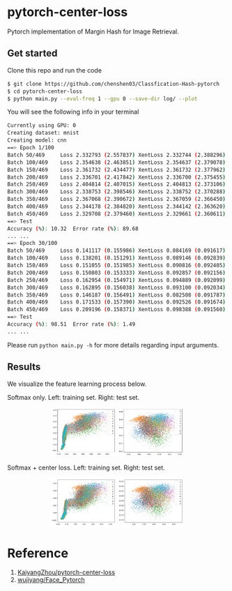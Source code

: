 # pytorch-center-loss
Pytorch implementation of Margin Hash for Image Retrieval.

## Get started
Clone this repo and run the code
```bash
$ git clone https://github.com/chenshen03/Classfication-Hash-pytorch
$ cd pytorch-center-loss
$ python main.py --eval-freq 1 --gpu 0 --save-dir log/ --plot
```
You will see the following info in your terminal
```bash
Currently using GPU: 0
Creating dataset: mnist
Creating model: cnn
==> Epoch 1/100
Batch 50/469     Loss 2.332793 (2.557837) XentLoss 2.332744 (2.388296) CenterLoss 0.000048 (0.169540)
Batch 100/469    Loss 2.354638 (2.463851) XentLoss 2.354637 (2.379078) CenterLoss 0.000001 (0.084773)
Batch 150/469    Loss 2.361732 (2.434477) XentLoss 2.361732 (2.377962) CenterLoss 0.000000 (0.056515)
Batch 200/469    Loss 2.336701 (2.417842) XentLoss 2.336700 (2.375455) CenterLoss 0.000001 (0.042386)
Batch 250/469    Loss 2.404814 (2.407015) XentLoss 2.404813 (2.373106) CenterLoss 0.000001 (0.033909)
Batch 300/469    Loss 2.338753 (2.398546) XentLoss 2.338752 (2.370288) CenterLoss 0.000001 (0.028258)
Batch 350/469    Loss 2.367068 (2.390672) XentLoss 2.367059 (2.366450) CenterLoss 0.000009 (0.024221)
Batch 400/469    Loss 2.344178 (2.384820) XentLoss 2.344142 (2.363620) CenterLoss 0.000036 (0.021199)
Batch 450/469    Loss 2.329708 (2.379460) XentLoss 2.329661 (2.360611) CenterLoss 0.000047 (0.018848)
==> Test
Accuracy (%): 10.32  Error rate (%): 89.68
... ...
==> Epoch 30/100
Batch 50/469     Loss 0.141117 (0.155986) XentLoss 0.084169 (0.091617) CenterLoss 0.056949 (0.064369)
Batch 100/469    Loss 0.138201 (0.151291) XentLoss 0.089146 (0.092839) CenterLoss 0.049055 (0.058452)
Batch 150/469    Loss 0.151055 (0.151985) XentLoss 0.090816 (0.092405) CenterLoss 0.060239 (0.059580)
Batch 200/469    Loss 0.150803 (0.153333) XentLoss 0.092857 (0.092156) CenterLoss 0.057946 (0.061176)
Batch 250/469    Loss 0.162954 (0.154971) XentLoss 0.094889 (0.092099) CenterLoss 0.068065 (0.062872)
Batch 300/469    Loss 0.162895 (0.156038) XentLoss 0.093100 (0.092034) CenterLoss 0.069795 (0.064004)
Batch 350/469    Loss 0.146187 (0.156491) XentLoss 0.082508 (0.091787) CenterLoss 0.063679 (0.064704)
Batch 400/469    Loss 0.171533 (0.157390) XentLoss 0.092526 (0.091674) CenterLoss 0.079007 (0.065716)
Batch 450/469    Loss 0.209196 (0.158371) XentLoss 0.098388 (0.091560) CenterLoss 0.110808 (0.066811)
==> Test
Accuracy (%): 98.51  Error rate (%): 1.49
... ...
```

Please run `python main.py -h` for more details regarding input arguments.

## Results
We visualize the feature learning process below.

Softmax only. Left: training set. Right: test set.
<div align="center">
  <img src="assets/softmax_train.gif" alt="train" width="30%">
  <img src="assets/softmax_test.gif" alt="train" width="30%">
</div>

Softmax + center loss. Left: training set. Right: test set.
<div align="center">
  <img src="assets/center_train.gif" alt="train" width="30%">
  <img src="assets/center_test.gif" alt="train" width="30%">
</div>

# Reference
1. [KaiyangZhou/pytorch-center-loss](https://github.com/KaiyangZhou/pytorch-center-loss)
2. [wujiyang/Face_Pytorch](https://github.com/wujiyang/Face_Pytorch)
